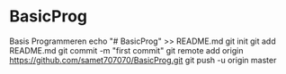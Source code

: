 # BasicProg
Basis Programmeren 
echo "# BasicProg" >> README.md
git init
git add README.md
git commit -m "first commit"
git remote add origin https://github.com/samet707070/BasicProg.git
git push -u origin master
